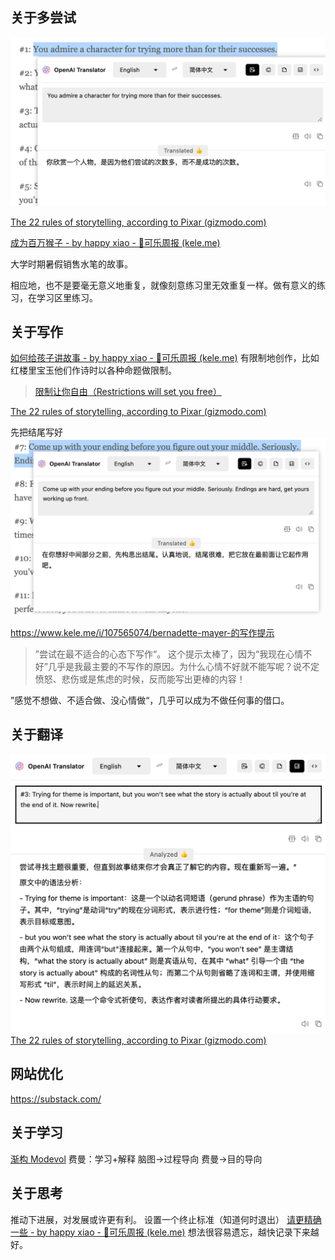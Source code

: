 

## 关于多尝试

![image.png](https://raw.githubusercontent.com/lyloou/img/develop/v3/202303251739060.png)

[The 22 rules of storytelling, according to Pixar (gizmodo.com)](https://gizmodo.com/the-22-rules-of-storytelling-according-to-pixar-5916970)


[成为百万猴子 - by happy xiao - 🥤可乐周报 (kele.me)](https://www.kele.me/p/monkey)

大学时期暑假销售水笔的故事。

相应地，也不是要毫无意义地重复，就像刻意练习里无效重复一样。做有意义的练习，在学习区里练习。


## 关于写作
[如何给孩子讲故事 - by happy xiao - 🥤可乐周报 (kele.me)](https://www.kele.me/p/story)
有限制地创作，比如红楼里宝玉他们作诗时以各种命题做限制。
> [限制让你自由（Restrictions will set you free）](https://www.youtube.com/watch?v=e8Wo0_OGy7M)

[The 22 rules of storytelling, according to Pixar (gizmodo.com)](https://gizmodo.com/the-22-rules-of-storytelling-according-to-pixar-5916970)

先把结尾写好
![image.png](https://raw.githubusercontent.com/lyloou/img/develop/v3/202303251800900.png)


https://www.kele.me/i/107565074/bernadette-mayer-的写作提示
> ”尝试在最不适合的心态下写作“。
> 这个提示太棒了，因为“我现在心情不好”几乎是我最主要的不写作的原因。为什么心情不好就不能写呢？说不定愤怒、悲伤或是焦虑的时候，反而能写出更棒的内容！

”感觉不想做、不适合做、没心情做“，几乎可以成为不做任何事的借口。

## 关于翻译
![image.png](https://raw.githubusercontent.com/lyloou/img/develop/v3/202303251748023.png)
[The 22 rules of storytelling, according to Pixar (gizmodo.com)](https://gizmodo.com/the-22-rules-of-storytelling-according-to-pixar-5916970)


## 网站优化

https://substack.com/


## 关于学习
[渐构 Modevol](https://www.modevol.com/)
费曼：学习+解释
脑图->过程导向
费曼->目的导向


## 关于思考

推动下进展，对发展或许更有利。
设置一个终止标准（知道何时退出）
[请更精确一些 - by happy xiao - 🥤可乐周报 (kele.me)](https://www.kele.me/p/precise)
想法很容易遗忘，越快记录下来越好。